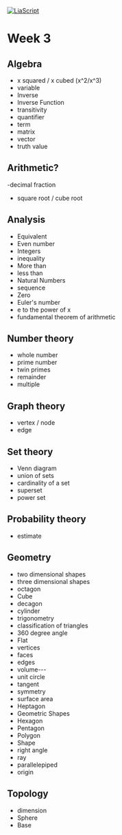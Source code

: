 <!--
author:   Dr. Mark Jacob
email: mark.jacob@iuz.tu-freiberg.de
version:  0.0.1
language: en
narrator: UK English Female
comment: Content of week 3 WS 2023/2024
icon: images/TUBAF_Logo_orig_RGB.jpg
-->

[![LiaScript](https://raw.githubusercontent.com/LiaScript/LiaScript/master/badges/course.svg)](https://liascript.github.io/course/?https://github.com/TUBAF-IUZ-LiaScript/EF_Maths_23/blob/main/Maths_week_3.md)

# Week 3

## Algebra
- x squared / x cubed (x^2/x^3)
- variable
- Inverse 
- Inverse Function 
- transitivity 
- quantifier
- term
- matrix 
- vector
- truth value
## Arithmetic?
-decimal fraction
- square root / cube root
## Analysis
- Equivalent
- Even number 
- Integers 
- inequality
- More than 
- less than
- Natural Numbers 
- sequence
- Zero 
- Euler's number
- e to the power of x
- fundamental theorem of arithmetic
## Number theory
- whole number
- prime number
- twin primes
- remainder 
- multiple
## Graph theory
- vertex / node
- edge
## Set theory
- Venn diagram
- union of sets
- cardinality of a set
- superset
- power set   
## Probability theory
- estimate
## Geometry
- two dimensional shapes
- three dimensional shapes
- octagon
- Cube
- decagon
- cylinder
- trigonometry
- classification of triangles
- 360 degree angle
- Flat 
- vertices
- faces
- edges
- volume---
- unit circle
- tangent
- symmetry
- surface area
- Heptagon 
- Geometric Shapes 
- Hexagon 
- Pentagon 
- Polygon  
- Shape
- right angle
- ray 
- parallelepiped
- origin
## Topology 
- dimension
- Sphere
- Base